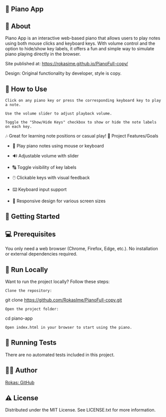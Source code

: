 ## 🎹 Piano App

## 🌟 About

Piano App is an interactive web-based piano that allows users to play notes using both mouse clicks and keyboard keys. With volume control and the option to hide/show key labels, it offers a fun and simple way to simulate piano playing directly in the browser.

Site published at: https://rokasime.github.io/PianoFull-copy/

Design: Original functionality by developer, style is copy.

## 🎵 How to Use

    Click on any piano key or press the corresponding keyboard key to play a note.

    Use the volume slider to adjust playback volume.

    Toggle the "Show/Hide Keys" checkbox to show or hide the note labels on each key.

🎶 Great for learning note positions or casual play!
🎯 Project Features/Goals

- 🎼 Play piano notes using mouse or keyboard

- 🔊 Adjustable volume with slider

- 🔠 Toggle visibility of key labels

- 🖱️ Clickable keys with visual feedback

- ⌨️ Keyboard input support

- 📱 Responsive design for various screen sizes

## 🧰 Getting Started

## 💻 Prerequisites

You only need a web browser (Chrome, Firefox, Edge, etc.).
No installation or external dependencies required.

## 🏃 Run Locally

Want to run the project locally? Follow these steps:

    Clone the repository:

git clone https://github.com/RokasIme/PianoFull-copy.git

    Open the project folder:

cd piano-app

    Open index.html in your browser to start using the piano.

## 🧪 Running Tests

There are no automated tests included in this project.

## 👨‍💻 Author

[Rokas: GitHub](https://github.com/RokasIme)

## ⚠️ License

Distributed under the MIT License. See LICENSE.txt for more information.
